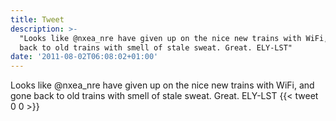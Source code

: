 ```yaml
---
title: Tweet
description: >-
  "Looks like @nxea_nre have given up on the nice new trains with WiFi, and gone
  back to old trains with smell of stale sweat. Great. ELY-LST"
date: '2011-08-02T06:08:02+01:00'
---
```

Looks like @nxea_nre have given up on the nice new trains with WiFi, and gone back to old trains with smell of stale sweat. Great. ELY-LST
      {{< tweet 0 0 >}}
    
